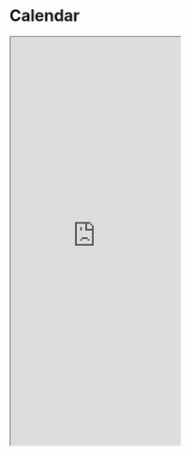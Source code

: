 # Calendar


<iframe class="is-fullwidth" height="722" marginheight="0" marginwidth="0" src="https://calendar.google.com/calendar/embed?src=r2ppbvnjccrhig0a63rbjniqp8%40group.calendar.google.com&ctz=Europe/Bucharest">    
</iframe> 